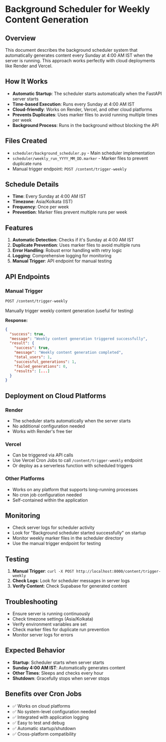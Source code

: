 # Background Scheduler for Weekly Content Generation

## Overview
This document describes the background scheduler system that automatically generates content every Sunday at 4:00 AM IST when the server is running. This approach works perfectly with cloud deployments like Render and Vercel.

## How It Works
- **Automatic Startup**: The scheduler starts automatically when the FastAPI server starts
- **Time-based Execution**: Runs every Sunday at 4:00 AM IST
- **Cloud-friendly**: Works on Render, Vercel, and other cloud platforms
- **Prevents Duplicates**: Uses marker files to avoid running multiple times per week
- **Background Process**: Runs in the background without blocking the API

## Files Created
- `scheduler/background_scheduler.py` - Main scheduler implementation
- `scheduler/weekly_run_YYYY_MM_DD.marker` - Marker files to prevent duplicate runs
- Manual trigger endpoint: `POST /content/trigger-weekly`

## Schedule Details
- **Time**: Every Sunday at 4:00 AM IST
- **Timezone**: Asia/Kolkata (IST)
- **Frequency**: Once per week
- **Prevention**: Marker files prevent multiple runs per week

## Features
1. **Automatic Detection**: Checks if it's Sunday at 4:00 AM IST
2. **Duplicate Prevention**: Uses marker files to avoid multiple runs
3. **Error Handling**: Robust error handling with retry logic
4. **Logging**: Comprehensive logging for monitoring
5. **Manual Trigger**: API endpoint for manual testing

## API Endpoints

### Manual Trigger
```bash
POST /content/trigger-weekly
```
Manually trigger weekly content generation (useful for testing)

**Response:**
```json
{
  "success": true,
  "message": "Weekly content generation triggered successfully",
  "result": {
    "success": true,
    "message": "Weekly content generation completed",
    "total_users": 1,
    "successful_generations": 1,
    "failed_generations": 0,
    "results": [...]
  }
}
```

## Deployment on Cloud Platforms

### Render
- The scheduler starts automatically when the server starts
- No additional configuration needed
- Works with Render's free tier

### Vercel
- Can be triggered via API calls
- Use Vercel Cron Jobs to call `/content/trigger-weekly` endpoint
- Or deploy as a serverless function with scheduled triggers

### Other Platforms
- Works on any platform that supports long-running processes
- No cron job configuration needed
- Self-contained within the application

## Monitoring
- Check server logs for scheduler activity
- Look for "Background scheduler started successfully" on startup
- Monitor weekly marker files in the scheduler directory
- Use the manual trigger endpoint for testing

## Testing
1. **Manual Trigger**: `curl -X POST http://localhost:8000/content/trigger-weekly`
2. **Check Logs**: Look for scheduler messages in server logs
3. **Verify Content**: Check Supabase for generated content

## Troubleshooting
- Ensure server is running continuously
- Check timezone settings (Asia/Kolkata)
- Verify environment variables are set
- Check marker files for duplicate run prevention
- Monitor server logs for errors

## Expected Behavior
- **Startup**: Scheduler starts when server starts
- **Sunday 4:00 AM IST**: Automatically generates content
- **Other Times**: Sleeps and checks every hour
- **Shutdown**: Gracefully stops when server stops

## Benefits over Cron Jobs
- ✅ Works on cloud platforms
- ✅ No system-level configuration needed
- ✅ Integrated with application logging
- ✅ Easy to test and debug
- ✅ Automatic startup/shutdown
- ✅ Cross-platform compatibility
